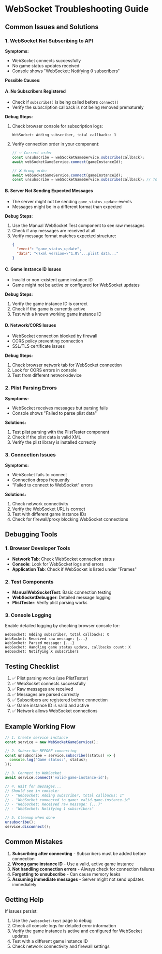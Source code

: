 # WebSocket Troubleshooting Guide

## Common Issues and Solutions

### 1. WebSocket Not Subscribing to API

**Symptoms:**
- WebSocket connects successfully
- No game status updates received
- Console shows "WebSocket: Notifying 0 subscribers"

**Possible Causes:**

#### A. No Subscribers Registered
- Check if `subscribe()` is being called before `connect()`
- Verify the subscription callback is not being removed prematurely

**Debug Steps:**
1. Check browser console for subscription logs:
   ```
   WebSocket: Adding subscriber, total callbacks: 1
   ```

2. Verify connection order in your component:
   ```typescript
   // ✅ Correct order
   const unsubscribe = webSocketGameService.subscribe(callback);
   await webSocketGameService.connect(gameInstanceId);
   
   // ❌ Wrong order
   await webSocketGameService.connect(gameInstanceId);
   const unsubscribe = webSocketGameService.subscribe(callback); // Too late!
   ```

#### B. Server Not Sending Expected Messages
- The server might not be sending `game_status_update` events
- Messages might be in a different format than expected

**Debug Steps:**
1. Use the Manual WebSocket Test component to see raw messages
2. Check if any messages are received at all
3. Verify message format matches expected structure:
   ```json
   {
     "event": "game_status_update",
     "data": "<?xml version=\"1.0\"...plist data..."
   }
   ```

#### C. Game Instance ID Issues
- Invalid or non-existent game instance ID
- Game might not be active or configured for WebSocket updates

**Debug Steps:**
1. Verify the game instance ID is correct
2. Check if the game is currently active
3. Test with a known working game instance ID

#### D. Network/CORS Issues
- WebSocket connection blocked by firewall
- CORS policy preventing connection
- SSL/TLS certificate issues

**Debug Steps:**
1. Check browser network tab for WebSocket connection
2. Look for CORS errors in console
3. Test from different network/device

### 2. Plist Parsing Errors

**Symptoms:**
- WebSocket receives messages but parsing fails
- Console shows "Failed to parse plist data"

**Solutions:**
1. Test plist parsing with the PlistTester component
2. Check if the plist data is valid XML
3. Verify the plist library is installed correctly

### 3. Connection Issues

**Symptoms:**
- WebSocket fails to connect
- Connection drops frequently
- "Failed to connect to WebSocket" errors

**Solutions:**
1. Check network connectivity
2. Verify the WebSocket URL is correct
3. Test with different game instance IDs
4. Check for firewall/proxy blocking WebSocket connections

## Debugging Tools

### 1. Browser Developer Tools
- **Network Tab**: Check WebSocket connection status
- **Console**: Look for WebSocket logs and errors
- **Application Tab**: Check if WebSocket is listed under "Frames"

### 2. Test Components
- **ManualWebSocketTest**: Basic connection testing
- **WebSocketDebugger**: Detailed message logging
- **PlistTester**: Verify plist parsing works

### 3. Console Logging
Enable detailed logging by checking browser console for:
```
WebSocket: Adding subscriber, total callbacks: X
WebSocket: Received raw message: {...}
WebSocket: Parsed message: {...}
WebSocket: Handling game status update, callbacks count: X
WebSocket: Notifying X subscribers
```

## Testing Checklist

1. ✅ Plist parsing works (use PlistTester)
2. ✅ WebSocket connects successfully
3. ✅ Raw messages are received
4. ✅ Messages are parsed correctly
5. ✅ Subscribers are registered before connection
6. ✅ Game instance ID is valid and active
7. ✅ Network allows WebSocket connections

## Example Working Flow

```typescript
// 1. Create service instance
const service = new WebSocketGameService();

// 2. Subscribe BEFORE connecting
const unsubscribe = service.subscribe((status) => {
  console.log('Game status:', status);
});

// 3. Connect to WebSocket
await service.connect('valid-game-instance-id');

// 4. Wait for messages...
// Should see in console:
// - "WebSocket: Adding subscriber, total callbacks: 1"
// - "WebSocket connected to game: valid-game-instance-id"
// - "WebSocket: Received raw message: {...}"
// - "WebSocket: Notifying 1 subscribers"

// 5. Cleanup when done
unsubscribe();
service.disconnect();
```

## Common Mistakes

1. **Subscribing after connecting** - Subscribers must be added before connection
2. **Wrong game instance ID** - Use a valid, active game instance
3. **Not handling connection errors** - Always check for connection failures
4. **Forgetting to unsubscribe** - Can cause memory leaks
5. **Assuming immediate messages** - Server might not send updates immediately

## Getting Help

If issues persist:
1. Use the `/websocket-test` page to debug
2. Check all console logs for detailed error information
3. Verify the game instance is active and configured for WebSocket updates
4. Test with a different game instance ID
5. Check network connectivity and firewall settings